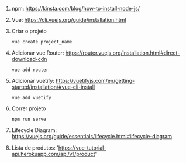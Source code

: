 1. npm: https://kinsta.com/blog/how-to-install-node-js/

2. Vue: https://cli.vuejs.org/guide/installation.html

3. Criar o projeto

   ```
   vue create project_name
   ```

4. Adicionar vue Router: https://router.vuejs.org/installation.html#direct-download-cdn

   ```
   vue add router
   ```

5. Adicionar vuetify: https://vuetifyjs.com/en/getting-started/installation/#vue-cli-install

   ```
   vue add vuetify
   ```

6. Correr projeto

   ```
   npm run serve
   ```

7. Lifecycle Diagram: https://vuejs.org/guide/essentials/lifecycle.html#lifecycle-diagram

8. Lista de produtos: 'https://vue-tutorial-api.herokuapp.com/api/v1/product'

   